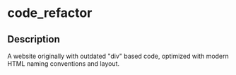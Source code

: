 # code_refactor

## Description

A website originally with outdated "div" based code, optimized with modern HTML naming conventions and layout. 
